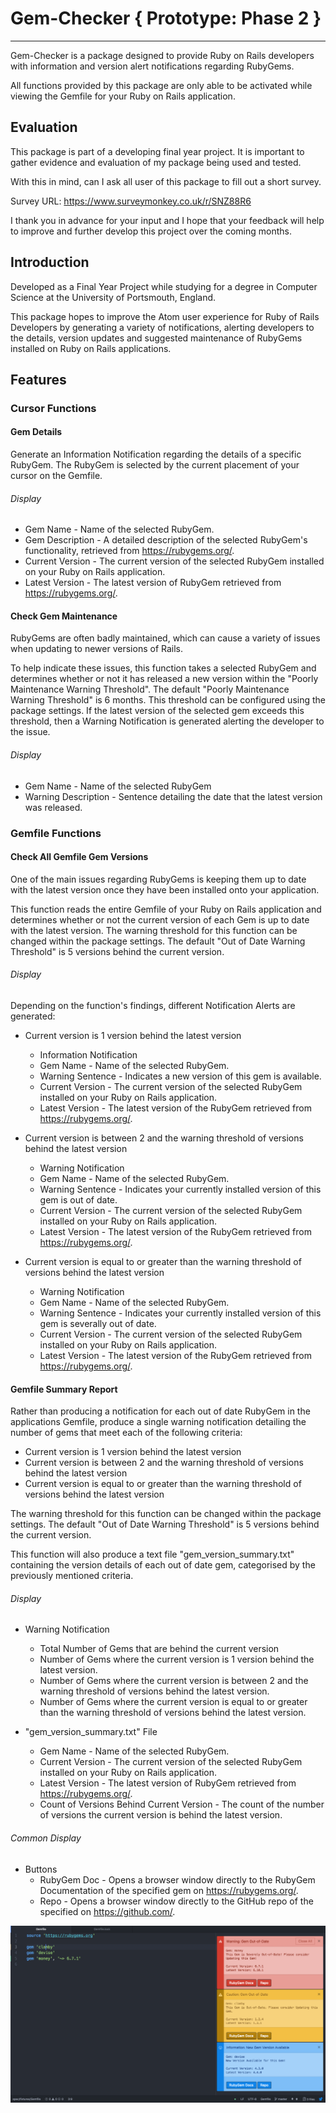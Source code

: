 # Gem-Checker { Prototype: Phase 2 }

---

Gem-Checker is a package designed to provide Ruby on Rails developers with information and version alert notifications regarding RubyGems.

All functions provided by this package are only able to be activated while viewing the Gemfile for your Ruby on Rails application.

## Evaluation
This package is part of a developing final year project. It is important to gather evidence and evaluation of my package being used and tested.

With this in mind, can I ask all user of this package to fill out a short survey.

Survey URL:
https://www.surveymonkey.co.uk/r/SNZ88R6

I thank you in advance for your input and I hope that your feedback will help to improve and further develop this project over the coming months.

## Introduction
Developed as a Final Year Project while studying for a degree in Computer Science at the University of Portsmouth, England.

This package hopes to improve the Atom user experience for Ruby of Rails Developers by generating a variety of notifications, alerting developers to the details, version updates and suggested maintenance of RubyGems installed on Ruby on Rails applications.

## Features
### Cursor Functions
#### Gem Details
Generate an Information Notification regarding the details of a specific RubyGem. The RubyGem is selected by the current placement of your cursor on the Gemfile.

###### Display
* Gem Name - Name of the selected RubyGem.
* Gem Description - A detailed description of the selected RubyGem's functionality, retrieved from https://rubygems.org/.
* Current Version - The current version of the selected RubyGem installed on your Ruby on Rails application.
* Latest Version - The latest version of RubyGem retrieved from https://rubygems.org/.

#### Check Gem Maintenance
RubyGems are often badly maintained, which can cause a variety of issues when updating to newer versions of Rails.

To help indicate these issues, this function takes a selected RubyGem and determines whether or not it has released a new version within the "Poorly Maintenance Warning Threshold". The default "Poorly Maintenance Warning Threshold" is 6 months. This threshold can be configured using the package settings.
If the latest version of the selected gem exceeds this threshold, then a Warning Notification is generated alerting the developer to the issue.

###### Display
* Gem Name - Name of the selected RubyGem
* Warning Description - Sentence detailing the date that the latest version was released.

### Gemfile Functions
#### Check All Gemfile Gem Versions
One of the main issues regarding RubyGems is keeping them up to date with the latest version once they have been installed onto your application.

This function reads the entire Gemfile of your Ruby on Rails application and determines whether or not the current version of each Gem is up to date with the latest version. The warning threshold for this function can be changed within the package settings. The default "Out of Date Warning Threshold" is 5 versions behind the current version.

###### Display
Depending on the function's findings, different Notification Alerts are generated:

* Current version is 1 version behind the latest version
  - Information Notification
  - Gem Name - Name of the selected RubyGem.
  - Warning Sentence - Indicates a new version of this gem is available.
  - Current Version - The current version of the selected RubyGem installed on your Ruby on Rails application.
  - Latest Version - The latest version of the RubyGem retrieved from https://rubygems.org/.

* Current version is between 2 and the warning threshold of versions behind the latest version
  - Warning Notification
  - Gem Name - Name of the selected RubyGem.
  - Warning Sentence - Indicates your currently installed version of this gem is out of date.
  - Current Version - The current version of the selected RubyGem installed on your Ruby on Rails application.
  - Latest Version - The latest version of the RubyGem retrieved from https://rubygems.org/.

* Current version is equal to or greater than the warning threshold of versions behind the latest version
  - Warning Notification
  - Gem Name - Name of the selected RubyGem.
  - Warning Sentence - Indicates your currently installed version of this gem is severally out of date.
  - Current Version - The current version of the selected RubyGem installed on your Ruby on Rails application.
  - Latest Version - The latest version of the RubyGem retrieved from https://rubygems.org/.

#### Gemfile Summary Report
Rather than producing a notification for each out of date RubyGem in the applications Gemfile, produce a single warning notification detailing the number of gems that meet each of the following criteria:
* Current version is 1 version behind the latest version
* Current version is between 2 and the warning threshold of versions behind the latest version
* Current version is equal to or greater than the warning threshold of versions behind the latest version

The warning threshold for this function can be changed within the package settings. The default "Out of Date Warning Threshold" is 5 versions behind the current version.

This function will also produce a text file "gem_version_summary.txt" containing the version details of each out of date gem, categorised by the previously mentioned criteria.

###### Display
* Warning Notification
  - Total Number of Gems that are behind the current version
  - Number of Gems where the current version is 1 version behind the latest version.
  - Number of Gems where the current version is between 2 and the warning threshold of versions behind the latest version.
  - Number of Gems where the current version is equal to or greater than the warning threshold of versions behind the latest version.

* "gem_version_summary.txt" File
  - Gem Name - Name of the selected RubyGem.
  - Current Version - The current version of the selected RubyGem installed on your Ruby on Rails application.
  - Latest Version - The latest version of RubyGem retrieved from https://rubygems.org/.
  - Count of Versions Behind Current Version - The count of the number of versions the current version is behind the latest version.

###### Common Display
* Buttons
  - RubyGem Doc - Opens a browser window directly to the RubyGem Documentation of the specified gem on https://rubygems.org/.
  - Repo - Opens a browser window directly to the GitHub repo of the specified on https://github.com/.

![image of gem-checker package](images/gem_checker1.png)

